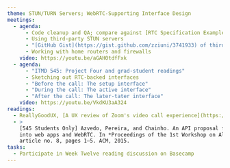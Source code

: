 ```yaml
---
theme: STUN/TURN Servers; WebRTC-Supporting Interface Design
meetings:
  - agenda:
      - Code cleanup and QA; compare against [RTC Specification Example](https://w3c.github.io/webrtc-pc/#example-18)
      - Using third-party STUN servers
      - "[GitHub Gist](https://gist.github.com/zziuni/3741933) of third-party STUN servers"
      - Working with home routers and firewalls
    video: https://youtu.be/aGAH0tdfFxk
  - agenda:
      - "ITMD 545: Project Four and grad-student readings"
      - Sketching out RTC-backed interfaces
      - "Before the call: The setup interface"
      - "During the call: The active interface"
      - "After the call: The later-tater interface"
    video: https://youtu.be/VkdKU3aA324
readings:
  - ReallyGoodUX, [A UX review of Zoom's video call experience](https://www.reallygoodux.io/blog/zoom-video-call-ux-review)
  - >
    [545 Students Only] Azvedo, Pereira, and Chainho. An API proposal for integrating sensor data
    into web apps and WebRTC. In *Proceedings of the 1st Workshop on All-Web Real-Time Systems*,
    article no. 8, pages 1–5. ACM, 2015.
tasks:
  - Participate in Week Twelve reading discussion on Basecamp
---
```


